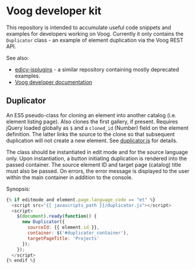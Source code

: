 # Voog developer kit

This repository is intended to accumulate useful code snippets and examples
for developers working on Voog. Currently it only contains the `Duplicator`
class - an example of element duplication via the Voog REST API.

See also:

* [edicy-jsplugins](https://github.com/Edicy/edicy-jsplugins) - a similar
  repository containing mostly deprecated examples.
* [Voog developer documentation](https://www.voog.com/developers/)

## Duplicator

An ES5 pseudo-class for cloning an element into another catalog (i.e. element
listing page). Also clones the first gallery, if present. Requires jQuery
loaded globally as `$` and a `cloned_id` (Number) field on the element
definition. The latter links the source to the clone so that subsequent
duplication will not create a new element. See
[duplicator.js](https://github.com/Voog/devkit/duplicator/duplicator.js) for
details.

The class should be instantiated in edit mode and for the source language
only. Upon instantiation, a button initiating duplication is rendered into the
passed container. The source element ID and target page (catalog) title must
also be passed. On errors, the error message is displayed to the user within
the main container in addition to the console.

Synopsis:

```js
{% if editmode and element.page.language_code == "et" %}
  <script src="{{ javascripts_path }}/duplicator.js"></script>    
  <script>
    $(document).ready(function() {
      new Duplicator({
        sourceId: {{ element.id }},
        container: $('#duplicator_container'),
        targetPageTitle: 'Projects'
      });
    });
  </script>    
{% endif %}
```

